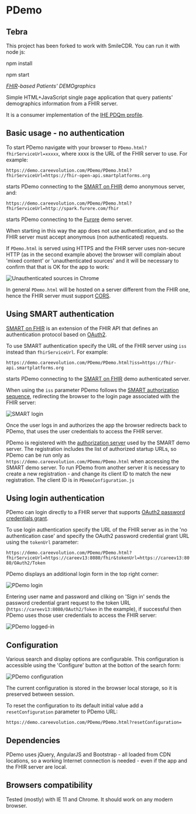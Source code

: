 # PDemo

## Tebra
This project has been forked to work with SmileCDR.  You can run it with node js:

npm install

npm start

*[FHIR](http://www.hl7.org/implement/standards/fhir/)-based Patients' DEMOgraphics*

Simple HTML+JavaScript single page application that query patients' demographics information from a FHIR server.

It is a consumer implementation of the [IHE PDQm profile](http://www.ihe.net/uploadedFiles/Documents/ITI/IHE_ITI_Suppl_PDQm_Rev1.0_PC_2014-06-06.pdf).

## Basic usage  - no authentication

To start PDemo navigate with your browser to `PDemo.html?fhirServiceUrl=xxxxx`, where xxxx is the URL of the FHIR server to use. For example:

`https://demo.careevolution.com/PDemo/PDemo.html?fhirServiceUrl=https://fhir-open-api.smartplatforms.org`

starts PDemo connecting to the [SMART on FHIR](http://docs.smartplatforms.org/) demo anonymous server, and:

`https://demo.careevolution.com/PDemo/PDemo.html?fhirServiceUrl=http://spark.furore.com/fhir`

starts PDemo connecting to the [Furore](http://spark.furore.com/) demo server. 

When starting in this way the app does not use authentication, and so the FHIR server must accept anonymous (non authenticated) requests.

If `PDemo.html` is served using HTTPS and the FHIR server uses non-secure HTTP (as in the second example above) the browser will complain about 'mixed content' or 'unauthenticated sources' and it will be necessary to confirm that that is OK for the app to work:

![Unauthenticated sources in Chrome](Documentation/Chrome_unauthorized.png)

In general `PDemo.html` will be hosted on a server different from the FHIR one, hence the FHIR server must support [CORS](http://en.wikipedia.org/wiki/Cross-origin_resource_sharing).

## Using SMART authentication

[SMART on FHIR](http://docs.smartplatforms.org/) is an extension of the FHIR API that defines an authentication protocol based on [OAuth2](http://oauth.net/2/).

To use SMART authentication specify the URL of the FHIR server using `iss` instead than `fhirServiceUrl`. For example:

`https://demo.careevolution.com/PDemo/PDemo.html?iss=https://fhir-api.smartplatforms.org`

starts PDemo connecting to the [SMART on FHIR](http://docs.smartplatforms.org/) demo authenticated server. 

When using the `iss` parameter PDemo follows the [SMART authorization sequence](http://docs.smartplatforms.org/authorization/public/), redirecting the browser to the login page associated with the FHIR server:

![SMART login](Documentation/SMART_login.png)

Once the user logs in and authorizes the app the browser redirects back to PDemo, that uses the user credentials to access the FHIR server.

PDemo is registered with the [authorization server](https://authorize.smartplatforms.org/) used by the SMART demo server. The registration includes the list of authorized startup URLs, so PDemo can be run only as `https://demo.careevolution.com/PDemo/PDemo.html` when accessing the SMART demo server. To run PDemo from another server it is necessary to create a new registration - and change its client ID to match the new registration. The client ID is in `PDemoConfiguration.js`

## Using login authentication

PDemo can login directly to a FHIR server that supports [OAuth2 password credentials grant](http://tools.ietf.org/html/rfc6749#section-4.3).

To use login authentication specify the URL of the FHIR server as in the 'no authentication case' and specify the OAuth2 password credential grant URL using the `tokenUrl` parameter:

`https://demo.careevolution.com/PDemo/PDemo.html?fhirServiceUrl=https://careev13:8080/fhir&tokenUrl=https://careev13:8080/OAuth2/Token`

PDemo displays an additional login form in the top right corner:

![PDemo login](Documentation/PDemo_login.png)

Entering user name and password and cliking on 'Sign in' sends the password credential grant request to the token URL (`https://careev13:8080/OAuth2/Token` in the example), if successful then PDemo uses those user credentials to access the FHIR server:

![PDemo logged-in](Documentation/PDemo_logged_in.png)

## Configuration

Various search and display options are configurable. This configuration is accessible using the 'Configure' button at the botton of the search form:

![PDemo configuration](Documentation/PDemo_configuration.PNG)

The current configuration is stored in the browser local storage, so it is preserved between session.

To reset the configuration to its default initial value add a `resetConfiguration` parameter to PDemo URL:

`https://demo.careevolution.com/PDemo/PDemo.html?resetConfiguration=`


## Dependencies

PDemo uses jQuery, AngularJS and Bootstrap - all loaded from CDN locations, so a working Internet connection is needed - even if the app and the FHIR server are local.

## Browsers compatibility

Tested (mostly) with IE 11 and Chrome. It should work on any modern browser.
